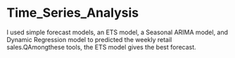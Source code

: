 # Time_Series_Analysis
I used simple forecast models, an ETS model, a Seasonal ARIMA model, and Dynamic Regression model to predicted the weekly retail sales.QAmongthese tools, the ETS model gives the best forecast.

